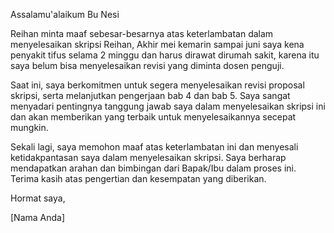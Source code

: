   
Assalamu'alaikum Bu Nesi

Reihan minta maaf sebesar-besarnya atas keterlambatan dalam menyelesaikan skripsi Reihan, Akhir mei kemarin sampai juni saya kena penyakit tifus selama 2 minggu dan harus dirawat dirumah sakit, karena itu saya belum bisa menyelesaikan revisi yang diminta dosen penguji.


Saat ini, saya berkomitmen untuk segera menyelesaikan revisi proposal skripsi, serta melanjutkan pengerjaan bab 4 dan bab 5. Saya sangat menyadari pentingnya tanggung jawab saya dalam menyelesaikan skripsi ini dan akan memberikan yang terbaik untuk menyelesaikannya secepat mungkin.

Sekali lagi, saya memohon maaf atas keterlambatan ini dan menyesali ketidakpantasan saya dalam menyelesaikan skripsi. Saya berharap mendapatkan arahan dan bimbingan dari Bapak/Ibu dalam proses ini. Terima kasih atas pengertian dan kesempatan yang diberikan.

Hormat saya,

[Nama Anda]